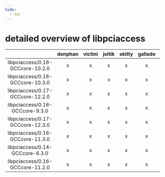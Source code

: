 ```yaml
---
hide:
  - toc
---
```


detailed overview of libpciaccess
=================================

| |donphan|victini|joltik|skitty|gallade|accelgor|swalot|doduo|
| :---: | :---: | :---: | :---: | :---: | :---: | :---: | :---: | :---: |
|libpciaccess/0.16-GCCcore-10.2.0|x|x|x|x|x|x|x|x|
|libpciaccess/0.16-GCCcore-10.3.0|x|x|x|x|x|x|x|x|
|libpciaccess/0.17-GCCcore-12.2.0|x|x|x|x|x|x|x|x|
|libpciaccess/0.16-GCCcore-9.3.0|x|x|x|x|x|x|x|x|
|libpciaccess/0.17-GCCcore-12.3.0|x|x|x|x|x|x|x|x|
|libpciaccess/0.16-GCCcore-11.3.0|x|x|x|x|x|x|x|x|
|libpciaccess/0.14-GCCcore-8.3.0|x|x|x|x|x|x|x|x|
|libpciaccess/0.16-GCCcore-11.2.0|x|x|x|x|x|x|x|x|
